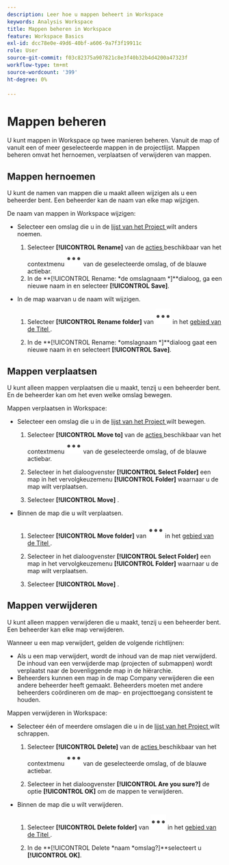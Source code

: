 ```yaml
---
description: Leer hoe u mappen beheert in Workspace
keywords: Analysis Workspace
title: Mappen beheren in Workspace
feature: Workspace Basics
exl-id: dcc78e0e-49d6-40bf-a606-9a7f3f19911c
role: User
source-git-commit: f03c82375a907821c8e3f40b32b4d4200a47323f
workflow-type: tm+mt
source-wordcount: '399'
ht-degree: 0%

---
```



# Mappen beheren

U kunt mappen in Workspace op twee manieren beheren. Vanuit de map of vanuit een of meer geselecteerde mappen in de projectlijst. Mappen beheren omvat het hernoemen, verplaatsen of verwijderen van mappen.

## Mappen hernoemen

U kunt de namen van mappen die u maakt alleen wijzigen als u een beheerder bent. Een beheerder kan de naam van elke map wijzigen.

De naam van mappen in Workspace wijzigen:

* Selecteer een omslag die u in de [ lijst van het Project ](/help/analysis-workspace/build-workspace-project/freeform-overview.md#project-list) wilt anders noemen.

   1. Selecteer **[!UICONTROL Rename]** van de [ acties ](/help/analysis-workspace/build-workspace-project/freeform-overview.md#actions) beschikbaar van het contextmenu ![ Meer ](/help/assets/icons/More.svg) van de geselecteerde omslag, of de blauwe actiebar.
   1. In de **[!UICONTROL Rename: *de omslagnaam *]**dialoog, ga een nieuwe naam in en selecteer **[!UICONTROL Save]**.

* In de map waarvan u de naam wilt wijzigen.

   1. Selecteer **[!UICONTROL Rename folder]** van ![ Meer ](/help/assets/icons/More.svg) in het [ gebied van de Titel ](/help/analysis-workspace/build-workspace-project/freeform-overview.md#title-area).

   1. In de **[!UICONTROL Rename: *omslagnaam *]**dialoog gaat een nieuwe naam in en selecteert **[!UICONTROL Save]**.


## Mappen verplaatsen

U kunt alleen mappen verplaatsen die u maakt, tenzij u een beheerder bent. En de beheerder kan om het even welke omslag bewegen.

Mappen verplaatsen in Workspace:

* Selecteer een omslag die u in de [ lijst van het Project ](/help/analysis-workspace/build-workspace-project/freeform-overview.md#project-list) wilt bewegen.

   1. Selecteer **[!UICONTROL Move to]** van de [ acties ](/help/analysis-workspace/build-workspace-project/freeform-overview.md#actions) beschikbaar van het contextmenu ![ Meer ](/help/assets/icons/More.svg) van de geselecteerde omslag, of de blauwe actiebar.
   1. Selecteer in het dialoogvenster **[!UICONTROL Select Folder]** een map in het vervolgkeuzemenu **[!UICONTROL Folder]** waarnaar u de map wilt verplaatsen.

   1. Selecteer **[!UICONTROL Move]** .

* Binnen de map die u wilt verplaatsen.

   1. Selecteer **[!UICONTROL Move folder]** van ![ Meer ](/help/assets/icons/More.svg) in het [ gebied van de Titel ](/help/analysis-workspace/build-workspace-project/freeform-overview.md#title-area).

   1. Selecteer in het dialoogvenster **[!UICONTROL Select Folder]** een map in het vervolgkeuzemenu **[!UICONTROL Folder]** waarnaar u de map wilt verplaatsen.

   1. Selecteer **[!UICONTROL Move]** .


## Mappen verwijderen

U kunt alleen mappen verwijderen die u maakt, tenzij u een beheerder bent. Een beheerder kan elke map verwijderen.

Wanneer u een map verwijdert, gelden de volgende richtlijnen:

* Als u een map verwijdert, wordt de inhoud van de map niet verwijderd. De inhoud van een verwijderde map (projecten of submappen) wordt verplaatst naar de bovenliggende map in de hiërarchie.
* Beheerders kunnen een map in de map Company verwijderen die een andere beheerder heeft gemaakt. Beheerders moeten met andere beheerders coördineren om de map- en projecttoegang consistent te houden.

Mappen verwijderen in Workspace:

* Selecteer één of meerdere omslagen die u in de [ lijst van het Project ](/help/analysis-workspace/build-workspace-project/freeform-overview.md#project-list) wilt schrappen.

   1. Selecteer **[!UICONTROL Delete]** van de [ acties ](/help/analysis-workspace/build-workspace-project/freeform-overview.md#actions) beschikbaar van het contextmenu ![ Meer ](/help/assets/icons/More.svg) van de geselecteerde omslag, of de blauwe actiebar.

   1. Selecteer in het dialoogvenster **[!UICONTROL Are you sure?]** de optie **[!UICONTROL OK]** om de mappen te verwijderen.

* Binnen de map die u wilt verwijderen.

   1. Selecteer **[!UICONTROL Delete folder]** van ![ Meer ](/help/assets/icons/More.svg) in het [ gebied van de Titel ](/help/analysis-workspace/build-workspace-project/freeform-overview.md#title-area).

   1. In de **[!UICONTROL Delete *naam *omslag?]**selecteert u **[!UICONTROL OK]**.

